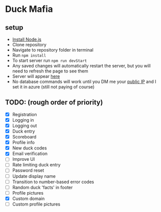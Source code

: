 # Duck Mafia

## setup
- [Install Node.js](https://nodejs.org/en/download/)
- Clone repository
- Navigate to repository folder in terminal
- Run `npm install`
- To start server run `npm run devStart`
- Any saved changes will automatically restart the server, but you will need to refresh the page to see them
- Server will appear [here](http://localhost:3000/)
- No database commands will work until you DM me your [public IP](https://www.whatismyip.com/) and I set it in azure (still not paying of course)

## TODO: (rough order of priority)
- [x] Registration
- [x] Logging in
- [x] Logging out
- [x] Duck entry
- [x] Scoreboard
- [x] Profile info
- [x] New duck codes
- [x] Email verification
- [ ] Improve UI
- [ ] Rate limiting duck entry
- [ ] Password reset
- [ ] Update display name
- [ ] Transition to number-based error codes
- [ ] Random duck 'facts' in footer
- [ ] Profile pictures
- [x] Custom domain
- [ ] Custom profile pictures
